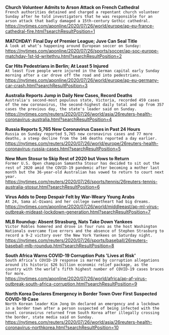 **Church Volunteer Admits to Arson Attack on French Cathedral**\
`French authorities detained and charged a repentant church volunteer Sunday after he told investigators that he was responsible for an arson attack that badly damaged a 15th-century Gothic cathedral.`\
https://nytimes.com/aponline/2020/07/26/world/europe/ap-eu-france-cathedral-fire.html?searchResultPosition=1

**MATCHDAY: Final Day of Premier League; Juve Can Seal Title**\
`A look at what’s happening around European soccer on Sunday:`\
https://nytimes.com/aponline/2020/07/26/sports/soccer/ap-soc-europe-matchday-1st-ld-writethru.html?searchResultPosition=2

**Car Hits Pedestrians in Berlin; At Least 5 Injured**\
`At least five people were injured in the German capital early Sunday morning after a car drove off the road and into pedestrians.`\
https://nytimes.com/aponline/2020/07/26/world/europe/ap-eu-germany-car-crash.html?searchResultPosition=3

**Australia Reports Jump in Daily New Cases, Record Deaths**\
`Australia's second-most populous state, Victoria, recorded 459 cases of the new coronavirus, the second-highest daily total and up from 357 cases the previous day, the state's leader said on Sunday.`\
https://nytimes.com/reuters/2020/07/26/world/asia/26reuters-health-coronavirus-australia.html?searchResultPosition=4

**Russia Reports 5,765 New Coronavirus Cases in Past 24 Hours**\
`Russia on Sunday reported 5,765 new coronavirus cases and 77 more deaths, a steep decline from the 146 deaths reported a day earlier.`\
https://nytimes.com/reuters/2020/07/26/world/europe/26reuters-health-coronavirus-russia-cases.html?searchResultPosition=5

**New Mum Stosur to Skip Rest of 2020 but Vows to Return**\
`Former U.S. Open champion Samantha Stosur has decided to sit out the rest of 2020 amid the COVID-19 pandemic after becoming a mother last month but the 36-year-old Australian has vowed to return to court next year.`\
https://nytimes.com/reuters/2020/07/26/sports/tennis/26reuters-tennis-australia-stosur.html?searchResultPosition=6

**Virus Adds to Deep Despair Felt by War-Weary Young Arabs**\
`At 24, Sama al-Diwani and her college sweetheart had big dreams. `\
https://nytimes.com/aponline/2020/07/26/world/middleeast/ap-ml-virus-outbreak-mideast-lockdown-generation.html?searchResultPosition=7

**MLB Roundup: Absent Strasburg, Nats Take Down Yankees**\
`Victor Robles homered and drove in four runs as the host Washington Nationals overcame five errors and the absence of Stephen Strasburg to record a 9-2 victory over the New York Yankees on Saturday night.`\
https://nytimes.com/reuters/2020/07/26/sports/baseball/26reuters-baseball-mlb-roundup.html?searchResultPosition=8

**South Africa Warns COVID-19 Corruption Puts 'Lives at Risk'**\
`South Africa’s COVID-19 response is marred by corruption allegations around its historic $26 billion economic relief package, as the country with the world’s fifth highest number of COVID-19 cases braces for more.`\
https://nytimes.com/aponline/2020/07/26/world/africa/ap-af-virus-outbreak-south-africa-corruption.html?searchResultPosition=9

**North Korea Declares Emergency in Border Town Over First Suspected COVID-19 Case**\
`North Korean leader Kim Jong Un declared an emergency and a lockdown in a border town after a person suspected of being infected with the novel coronavirus returned from South Korea after illegally crossing the border, state media said on Sunday.`\
https://nytimes.com/reuters/2020/07/26/world/asia/26reuters-health-coronavirus-northkorea.html?searchResultPosition=10

